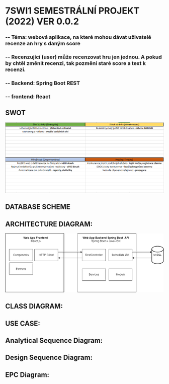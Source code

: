 # 7SWI1 SEMESTRÁLNÍ PROJEKT (2022) VER 0.0.2
 
### -- Téma: webová aplikace, na které mohou dávat uživatelé recenze an hry s daným score
### -- Recenzující (user) může recenzovat hru jen jednou. A pokud by chtěl změnit recenzi, tak pozmění staré score a text k recenzi.
### -- Backend: Spring Boot REST
### -- frontend: React

## SWOT
![Screenshot](SWOT/SWOT.png)

## DATABASE SCHEME

## ARCHITECTURE DIAGRAM:
![Screenshot](DIAGRAMS/architecture_diagram.png)

## CLASS DIAGRAM:

## USE CASE:

## Analytical Sequence Diagram:

## Design Sequence Diagram:

## EPC Diagram:
